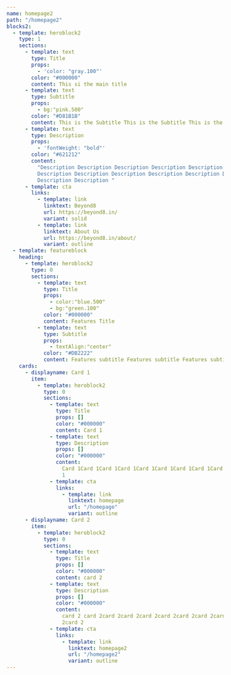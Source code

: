 ```yaml
---
name: homepage2
path: "/homepage2"
blocks2:
  - template: heroblock2
    type: 1
    sections:
      - template: text
        type: Title
        props:
          - 'color: "gray.100"'
        color: "#000000"
        content: This si the main title
      - template: text
        type: Subtitle
        props:
          - bg:"pink.500"
        color: "#D81B1B"
        content: This is the Subtitle This is the Subtitle This is the Subtitle
      - template: text
        type: Description
        props:
          - 'fontWeight: "bold"'
        color: "#621212"
        content:
          "Description Description Description Description Description Description
          Description Description Description Description Description Description Description
          Description Description "
      - template: cta
        links:
          - template: link
            linktext: Beyond8
            url: https://beyond8.in/
            variant: solid
          - template: link
            linktext: About Us
            url: https://beyond8.in/about/
            variant: outline
  - template: featureblock
    heading:
      - template: heroblock2
        type: 0
        sections:
          - template: text
            type: Title
            props:
              - color:"blue.500"
              - bg:"green.100"
            color: "#000000"
            content: Features Title
          - template: text
            type: Subtitle
            props:
              - textAlign:"center"
            color: "#DB2222"
            content: Features subtitle Features subtitle Features subtitle Features subtitle
    cards:
      - displayname: Card 1
        item:
          - template: heroblock2
            type: 0
            sections:
              - template: text
                type: Title
                props: []
                color: "#000000"
                content: Card 1
              - template: text
                type: Description
                props: []
                color: "#000000"
                content:
                  Card 1Card 1Card 1Card 1Card 1Card 1Card 1Card 1Card 1Card 1Card
                  1
              - template: cta
                links:
                  - template: link
                    linktext: homepage
                    url: "/homepage"
                    variant: outline
      - displayname: Card 2
        item:
          - template: heroblock2
            type: 0
            sections:
              - template: text
                type: Title
                props: []
                color: "#000000"
                content: card 2
              - template: text
                type: Description
                props: []
                color: "#000000"
                content:
                  card 2 card 2card 2card 2card 2card 2card 2card 2card 2card 2card
                  2card 2
              - template: cta
                links:
                  - template: link
                    linktext: homepage2
                    url: "/homepage2"
                    variant: outline
---
```

